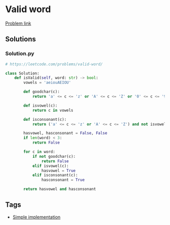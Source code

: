 # Valid word

[Problem link](https://leetcode.com/problems/valid-word/)

## Solutions


### Solution.py
```py
# https://leetcode.com/problems/valid-word/

class Solution:
    def isValid(self, word: str) -> bool:
        vowels = 'aeiouAEIOU'

        def goodchar(c):
            return 'a' <= c <= 'z' or 'A' <= c <= 'Z' or '0' <= c <= '9'

        def isvowel(c):
            return c in vowels

        def isconsonant(c):
            return ('a' <= c <= 'z' or 'A' <= c <= 'Z') and not isvowel(c)

        hasvowel, hasconsonant = False, False
        if len(word) < 3:
            return False

        for c in word:
            if not goodchar(c):
                return False
            elif isvowel(c):
                hasvowel = True
            elif isconsonant(c):
                hasconsonant = True

        return hasvowel and hasconsonant
```
## Tags

* [Simple implementation](/Collections/simple-implementation.md#simple-implementation)
